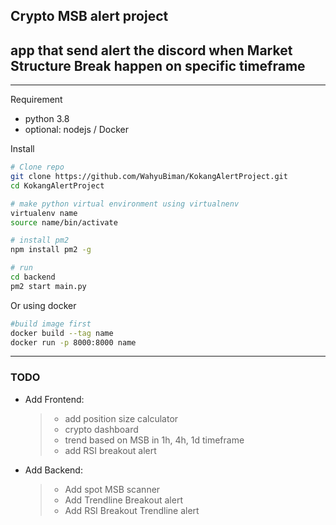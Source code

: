 ## Crypto MSB alert project

## app that send alert the discord when Market Structure Break happen on specific timeframe

---

Requirement

- python 3.8
- optional: nodejs / Docker

Install

```bash
# Clone repo
git clone https://github.com/WahyuBiman/KokangAlertProject.git
cd KokangAlertProject

# make python virtual environment using virtualnenv
virtualenv name
source name/bin/activate

# install pm2
npm install pm2 -g

# run
cd backend
pm2 start main.py

```

Or using docker

```bash
#build image first
docker build --tag name
docker run -p 8000:8000 name
```

---

### TODO

- Add Frontend:
  > - add position size calculator
  > - crypto dashboard
  > - trend based on MSB in 1h, 4h, 1d timeframe
  > - add RSI breakout alert
- Add Backend:
  > - Add spot MSB scanner
  > - Add Trendline Breakout alert
  > - Add RSI Breakout Trendline alert
